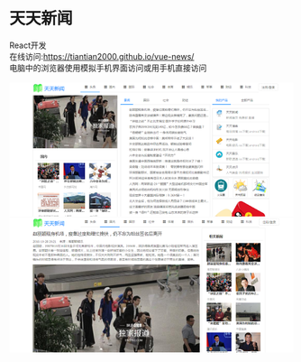 # 天天新闻
React开发<br>
在线访问:https://tiantian2000.github.io/vue-news/<br>
电脑中的浏览器使用模拟手机界面访问或用手机直接访问<br><br>
<img src="https://github.com/tiantian2000/react-news/blob/gh-pages/示例.PNG"/>
<img src="https://github.com/tiantian2000/react-news/blob/gh-pages/示例1.PNG"/>
